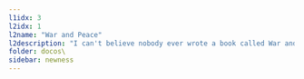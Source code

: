 ```yaml
---
l1idx: 3
l2idx: 1
l2name: "War and Peace"
l2description: "I can't believe nobody ever wrote a book called War and Peace."
folder: docos\
sidebar: newness
---
```

